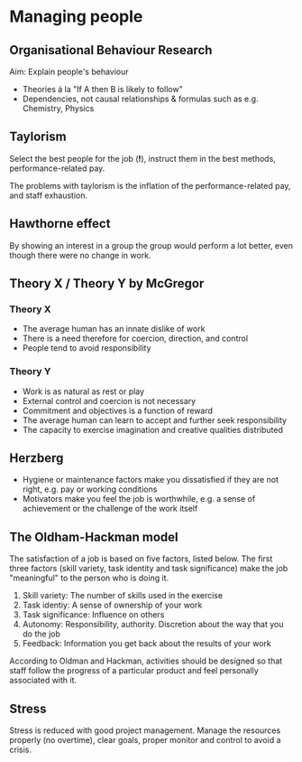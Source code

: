 # Managing people
## Organisational Behaviour Research
Aim: Explain people's behaviour
* Theories á la "If A then B is likely to follow"
* Dependencies, not causal relationships & formulas such as e.g. Chemistry, Physics

## Taylorism
Select the best people for the job (**!**), instruct them in the best methods,
performance-related pay.

The problems with taylorism is the inflation of the performance-related pay, and
staff exhaustion.

## Hawthorne effect
By showing an interest in a group the group would perform a lot better, even
though there were no change in work.

## Theory X / Theory Y by McGregor
### Theory X
* The average human has an innate dislike of work
* There is a need therefore for coercion, direction, and control
* People tend to avoid responsibility

### Theory Y
* Work is as natural as rest or play
* External control and coercion is not necessary
* Commitment and objectives is a function of reward
* The average human can learn to accept and further seek responsibility
* The capacity to exercise imagination and creative qualities distributed

## Herzberg

* Hygiene or maintenance factors make you dissatisfied if they are not
right, e.g. pay or working conditions
* Motivators make you feel the job is worthwhile, e.g. a sense of achievement or the challenge of the work itself

## The Oldham-Hackman model

The satisfaction of a job is based on five factors, listed below. The first three factors (skill variety, task identity and task significance) make the job "meaningful" to the person who is doing it.

1. Skill variety: The number of skills used in the exercise
2. Task identiy: A sense of ownership of your work
3. Task significance: Influence on others
4. Autonomy: Responsibility, authority. Discretion about the way that you do the job
5. Feedback: Information you get back about the results of your work

According to Oldman and Hackman, activities should be designed so that staff follow the progress of a particular product and feel personally associated with it.

## Stress

Stress is reduced with good project management. Manage the resources
properly (no overtime), clear goals, proper monitor and control to
avoid a crisis.
